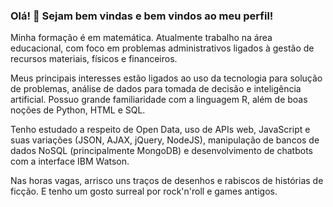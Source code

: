 ### Olá! 👋 Sejam bem vindas e bem vindos ao meu perfil!

<!--
**GrlouX/GrlouX** is a ✨ _special_ ✨ repository because its `README.md` (this file) appears on your GitHub profile.

Here are some ideas to get you started:

- 🔭 I’m currently working on ...
- 🌱 I’m currently learning ...
- 👯 I’m looking to collaborate on ...
- 🤔 I’m looking for help with ...
- 💬 Ask me about ...
- 📫 How to reach me: ...
- 😄 Pronouns: ...
- ⚡ Fun fact: ...
-->

Minha formação é em matemática. Atualmente trabalho na área educacional, com foco em problemas administrativos ligados à gestão de recursos materiais, físicos e financeiros.

Meus principais interesses estão ligados ao uso da tecnologia para solução de problemas, análise de dados para tomada de decisão e inteligência artificial. Possuo grande familiaridade com a linguagem R, além de boas noções de Python, HTML e SQL. 

Tenho estudado a respeito de Open Data, uso de APIs web, JavaScript e suas variações (JSON, AJAX, jQuery, NodeJS), manipulação de bancos de dados NoSQL (principalmente MongoDB) e desenvolvimento de chatbots com a interface IBM Watson.

Nas horas vagas, arrisco uns traços de desenhos e rabiscos de histórias de ficção. E tenho um gosto surreal por rock'n'roll e games antigos.
